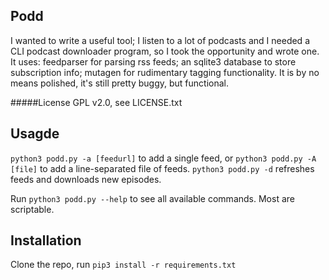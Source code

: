 ## Podd 
I wanted to write a useful tool; I listen to a lot of podcasts and I needed a CLI podcast downloader program, 
so I took the opportunity and wrote one.  It uses: feedparser for parsing rss feeds; an sqlite3 database to store subscription info; 
mutagen for rudimentary tagging functionality.  It is by no means polished, it's still pretty buggy, but functional.

#####License
GPL v2.0, see LICENSE.txt

## Usagde


`python3 podd.py -a [feedurl]` to add a single feed, or `python3 podd.py -A [file]` to add a line-separated file of feeds.
`python3 podd.py -d` refreshes feeds and downloads new episodes.

Run `python3 podd.py --help` to see all available commands.  Most are scriptable.

## Installation
Clone the repo, run `pip3 install -r requirements.txt`

